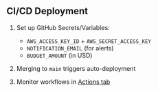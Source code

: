 ## CI/CD Deployment

1. Set up GitHub Secrets/Variables:
   - `AWS_ACCESS_KEY_ID` + `AWS_SECRET_ACCESS_KEY`
   - `NOTIFICATION_EMAIL` (for alerts)
   - `BUDGET_AMOUNT` (in USD)

2. Merging to `main` triggers auto-deployment

3. Monitor workflows in [Actions tab](/.github/workflows/deploy.yml)